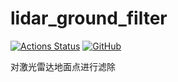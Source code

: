 # lidar_ground_filter

[![Actions Status](https://github.com/gloryhry/lidar_ground_filter/workflows/CI/badge.svg)](https://github.com/gloryhry/lidar_ground_filter)
[![GitHub](https://img.shields.io/github/license/gloryhry/lidar_ground_filter)](https://github.com/gloryhry/lidar_ground_filter/blob/master/LICENSE)


对激光雷达地面点进行滤除
